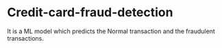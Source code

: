 # Credit-card-fraud-detection
It is a ML model which predicts the Normal transaction and the fraudulent transactions.
